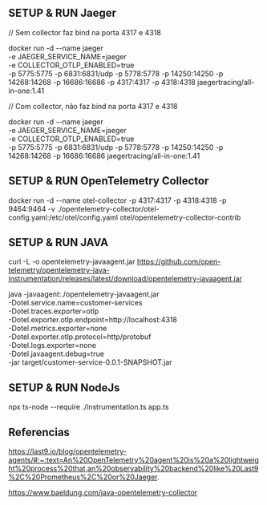 ## SETUP & RUN Jaeger

// Sem collector faz bind na porta 4317 e 4318

docker run -d --name jaeger \
  -e JAEGER_SERVICE_NAME=jaeger \
  -e COLLECTOR_OTLP_ENABLED=true \
  -p 5775:5775 -p 6831:6831/udp -p 5778:5778 -p 14250:14250 -p 14268:14268 -p 16686:16686 -p 4317:4317 -p 4318:4318 jaegertracing/all-in-one:1.41

// Com collector, não faz bind na porta 4317 e 4318

docker run -d --name jaeger \
  -e JAEGER_SERVICE_NAME=jaeger \
  -e COLLECTOR_OTLP_ENABLED=true \
  -p 5775:5775 -p 6831:6831/udp -p 5778:5778 -p 14250:14250 -p 14268:14268 -p 16686:16686 jaegertracing/all-in-one:1.41


## SETUP & RUN OpenTelemetry Collector

docker run -d --name otel-collector   -p 4317:4317 -p 4318:4318 -p 9464:9464   -v ./opentelemetry-collector/otel-config.yaml:/etc/otel/config.yaml  otel/opentelemetry-collector-contrib

## SETUP & RUN JAVA 

curl -L -o opentelemetry-javaagent.jar https://github.com/open-telemetry/opentelemetry-java-instrumentation/releases/latest/download/opentelemetry-javaagent.jar

 java -javaagent:./opentelemetry-javaagent.jar \
      -Dotel.service.name=customer-services \
      -Dotel.traces.exporter=otlp \
      -Dotel.exporter.otlp.endpoint=http://localhost:4318 \
      -Dotel.metrics.exporter=none \
      -Dotel.exporter.otlp.protocol=http/protobuf \
      -Dotel.logs.exporter=none \
      -Dotel.javaagent.debug=true \
  -jar target/customer-service-0.0.1-SNAPSHOT.jar


## SETUP & RUN NodeJs 

  npx ts-node --require ./instrumentation.ts app.ts

## Referencias

  https://last9.io/blog/opentelemetry-agents/#:~:text=An%20OpenTelemetry%20agent%20is%20a%20lightweight%20process%20that,an%20observability%20backend%20like%20Last9%2C%20Prometheus%2C%20or%20Jaeger.

  https://www.baeldung.com/java-opentelemetry-collector